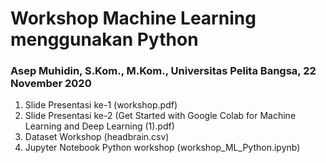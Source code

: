 # Workshop Machine Learning menggunakan Python
### Asep Muhidin, S.Kom., M.Kom., Universitas Pelita Bangsa, 22 November 2020
<ol>
  <li> Slide Presentasi ke-1 (workshop.pdf)</li>
  <li> Slide Presentasi ke-2 (Get Started with Google Colab for Machine Learning and Deep Learning (1).pdf)</li>
  <li> Dataset Workshop (headbrain.csv)</li>
  <li> Jupyter Notebook Python workshop (workshop_ML_Python.ipynb)</li>
<ol>    
